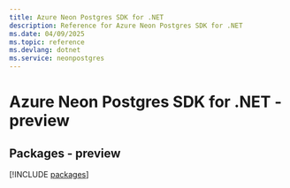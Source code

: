 ```yaml
---
title: Azure Neon Postgres SDK for .NET
description: Reference for Azure Neon Postgres SDK for .NET
ms.date: 04/09/2025
ms.topic: reference
ms.devlang: dotnet
ms.service: neonpostgres
---
```

# Azure Neon Postgres SDK for .NET - preview
## Packages - preview
[!INCLUDE [packages](neon-postgres-index.md)]